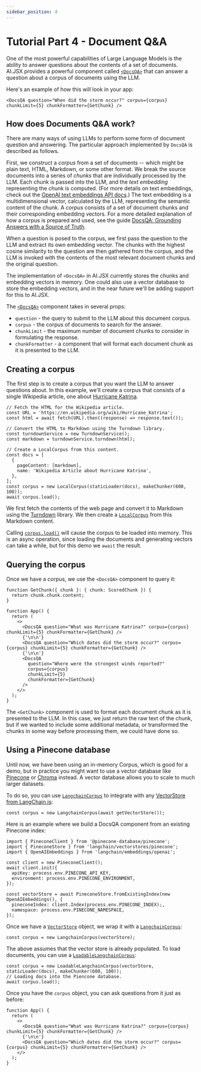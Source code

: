 ```yaml
---
sidebar_position: 4
---
```


# Tutorial Part 4 - Document Q&A

One of the most powerful capabilities of Large Language Models is the ability to
answer questions about the contents of a set of documents. AI.JSX provides a powerful
component called [`<DocsQA>`](../api/modules/batteries_docs#docsqa) that can answer a question about a corpus of documents
using the LLM.

Here's an example of how this will look in your app:

```tsx filename="packages/tutorial/src/docsqa.tsx"
<DocsQA question="When did the storm occur?" corpus={corpus} chunkLimit={5} chunkFormatter={GetChunk} />
```

## How does Documents Q&A work?

There are many ways of using LLMs to perform some form of document question and answering.
The particular approach implemented by `DocsQA` is described as follows.

First, we construct a _corpus_ from a set of documents -- which might be plain text, HTML,
Markdown, or some other format. We break the source documents into a series of _chunks_
that are individually processed by the LLM. Each chunk is passed into the LLM,
and the _text embedding_ representing the chunk is computed. (For more details on text
embeddings, check out the [OpenAI text embeddings API docs](https://platform.openai.com/docs/guides/embeddings).) The text embedding is a multidimensional vector, calculated by the LLM,
representing the semantic content of the chunk. A _corpus_ consists of a set of document chunks and their corresponding embedding vectors.
For a more detailed explanation of how a corpus is prepared and used, see the guide [DocsQA: Grounding Answers with a Source of Truth](../../guides/docsqa.md#overview).

When a question is posed to the corpus, we first pass the question to the LLM and extract
its own embedding vector. The chunks with the highest cosine similarity to the question
are then gathered from the corpus, and the LLM is invoked with the contents of the
most relevant document chunks and the original question.

The implementation of `<DocsQA>` in AI.JSX currently stores the chunks and embedding
vectors in memory. One could also use a vector database to store the embedding vectors, and
in the near future we'll be adding support for this to AI.JSX.

The [`<DocsQA>`](../api/modules/batteries_docs#docsqa) component takes in several props:

- `question` - the query to submit to the LLM about this document corpus.
- `corpus` - the corpus of documents to search for the answer.
- `chunkLimit` - the maximum number of document chunks to consider in formulating the response.
- `chunkFormatter` - a component that will format each document chunk as it is presented to the LLM.

## Creating a corpus

The first step is to create a corpus that you want the LLM to answer questions about.
In this example, we'll create a corpus that consists of a single
Wikipedia article, one about [Hurricane Katrina](https://en.wikipedia.org/wiki/Hurricane_Katrina).

```tsx filename="packages/tutorial/src/docsqa.tsx"
// Fetch the HTML for the Wikipedia article.
const URL = 'https://en.wikipedia.org/wiki/Hurricane_Katrina';
const html = await fetch(URL).then((response) => response.text());

// Convert the HTML to Markdown using the Turndown library.
const turndownService = new TurndownService();
const markdown = turndownService.turndown(html);

// Create a LocalCorpus from this content.
const docs = [
  {
    pageContent: [markdown],
    name: 'Wikipedia Article about Hurricane Katrina',
  },
];
const corpus = new LocalCorpus(staticLoader(docs), makeChunker(600, 100));
await corpus.load();
```

We first fetch the contents of the web page and convert it to Markdown using
the [Turndown](https://github.com/mixmark-io/turndown) library. We then create
a [`LocalCorpus`](../api/classes/batteries_docs.LocalCorpus) from this Markdown content.

Calling [`corpus.load()`](../api/classes/batteries_docs.LocalCorpus#load) will cause the corpus to be loaded into memory.
This is an async operation, since loading the documents and generating vectors
can take a while, but for this demo we `await` the result.

## Querying the corpus

Once we have a corpus, we use the `<DocsQA>` component to query it:

```tsx filename="packages/tutorial/src/docsqa.tsx"
function GetChunk({ chunk }: { chunk: ScoredChunk }) {
  return chunk.chunk.content;
}

function App() {
  return (
    <>
      <DocsQA question="What was Hurricane Katrina?" corpus={corpus} chunkLimit={5} chunkFormatter={GetChunk} />
      {'\n\n'}
      <DocsQA question="Which dates did the storm occur?" corpus={corpus} chunkLimit={5} chunkFormatter={GetChunk} />
      {'\n\n'}
      <DocsQA
        question="Where were the strongest winds reported?"
        corpus={corpus}
        chunkLimit={5}
        chunkFormatter={GetChunk}
      />
    </>
  );
}
```

The `<GetChunk>` component is used to format each document chunk as it is presented
to the LLM. In this case, we just return the raw text of the chunk, but if we wanted
to include some additional metadata, or transformed the chunks in some way before
processing them, we could have done so.

## Using a Pinecone database

Until now, we have been using an in-memory Corpus, which is good for a demo, but in practice you might want to use a vector database like [Pinecone](https://www.pinecone.io/) or [Chroma](https://www.trychroma.com/) instead. A vector database allows you to scale to much larger datasets.

To do so, you can use [`LangchainCorpus`](../api/classes/batteries_docs.LangChainCorpus) to integrate with any [VectorStore from LangChain.js](https://js.langchain.com/docs/modules/indexes/vector_stores/integrations/):

```tsx
const corpus = new LangchainCorpus(await getVectorStore());
```

Here is an example where we build a DocsQA component from an existing Pinecone index:

```tsx
import { PineconeClient } from '@pinecone-database/pinecone';
import { PineconeStore } from 'langchain/vectorstores/pinecone';
import { OpenAIEmbeddings } from 'langchain/embeddings/openai';

const client = new PineconeClient();
await client.init({
  apiKey: process.env.PINECONE_API_KEY,
  environment: process.env.PINECONE_ENVIRONMENT,
});

const vectorStore = await PineconeStore.fromExistingIndex(new OpenAIEmbeddings(), {
  pineconeIndex: client.Index(process.env.PINECONE_INDEX);,
  namespace: process.env.PINECONE_NAMESPACE,
});
```

Once we have a [`VectorStore`](https://js.langchain.com/docs/modules/indexes/vector_stores/) object, we wrap it with a [`LangchainCorpus`](../api/classes/batteries_docs.LangChainCorpus):

```tsx
const corpus = new LangchainCorpus(vectorStore);
```

The above assumes that the vector store is already populated.
To load documents, you can use a [`LoadableLangchainCorpus`](../api/classes/batteries_docs.LoadableLangchainCorpus):

```tsx
const corpus = new LoadableLangchainCorpus(vectorStore, staticLoader(docs), makeChunker(600, 100));
// Loading docs into the Piencone database.
await corpus.load();
```

Once you have the `corpus` object, you can ask questions from it just as before:

```tsx
function App() {
  return (
    <>
      <DocsQA question="What was Hurricane Katrina?" corpus={corpus} chunkLimit={5} chunkFormatter={GetChunk} />
      {'\n\n'}
      <DocsQA question="Which dates did the storm occur?" corpus={corpus} chunkLimit={5} chunkFormatter={GetChunk} />
    </>
  );
}
```

<!-- Alternatively, [Fixie](https://www.fixie.ai) also provides a fully-managed Corpus solution you could drop in instead. -->

